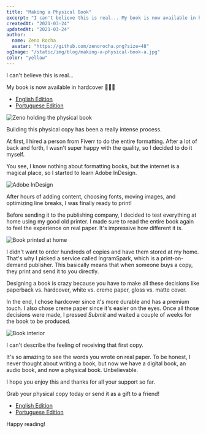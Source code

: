 ```yaml
---
title: "Making a Physical Book"
excerpt: "I can't believe this is real... My book is now available in hardcover. Building this physical copy has been a really intense process."
createdAt: "2021-03-24"
updatedAt: "2021-03-24"
author:
  name: Zeno Rocha
  avatar: "https://github.com/zenorocha.png?size=48"
ogImage: "/static/img/blog/making-a-physical-book-a.jpg"
color: "yellow"
---
```


I can't believe this is real...

My book is now available in hardcover 🎉🎉🎉
* [English Edition](https://amazon.com/14-Habits-Highly-Productive-Developers/dp/1735266531)
* [Portuguese Edition](https://amazon.com.br/H%C3%A1bitos-Desenvolvedores-Altamente-Produtivos-Portuguese/dp/173526654X)

![Zeno holding the physical book](/static/img/blog/making-a-physical-book-a.jpg)

Building this physical copy has been a really intense process.

At first, I hired a person from Fiverr to do the entire formatting. After a lot of back and forth, I wasn't super happy with the quality, so I decided to do it myself.

You see, I know nothing about formatting books, but the internet is a magical place, so I started to learn Adobe InDesign.

![Adobe InDesign](/static/img/blog/making-a-physical-book-b.png)

After hours of adding content, choosing fonts, moving images, and optimizing line breaks, I was finally ready to print!

Before sending it to the publishing company, I decided to test everything at home using my good old printer. I made sure to read the entire book again to feel the experience on real paper. It's impressive how different it is.

![Book printed at home](/static/img/blog/making-a-physical-book-c.jpg)

I didn't want to order hundreds of copies and have them stored at my home. That's why I picked a service called IngramSpark, which is a print-on-demand publisher. This basically means that when someone buys a copy, they print and send it to you directly.

Designing a book is crazy because you have to make all these decisions like paperback vs. hardcover, white vs. creme paper, gloss vs. matte cover.

In the end, I chose hardcover since it's more durable and has a premium touch. I also chose creme paper since it's easier on the eyes. Once all those decisions were made, I pressed *Submit* and waited a couple of weeks for the book to be produced.

![Book interior](/static/img/blog/making-a-physical-book-d.jpg)

I can't describe the feeling of receiving that first copy.

It's so amazing to see the words you wrote on real paper. To be honest, I never thought about writing a book, but now we have a digital book, an audio book, and now a physical book. Unbelievable.

I hope you enjoy this and thanks for all your support so far.

Grab your physical copy today or send it as a gift to a friend!
* [English Edition](https://amazon.com/14-Habits-Highly-Productive-Developers/dp/1735266531)
* [Portuguese Edition](https://amazon.com.br/H%C3%A1bitos-Desenvolvedores-Altamente-Produtivos-Portuguese/dp/173526654X)

Happy reading!